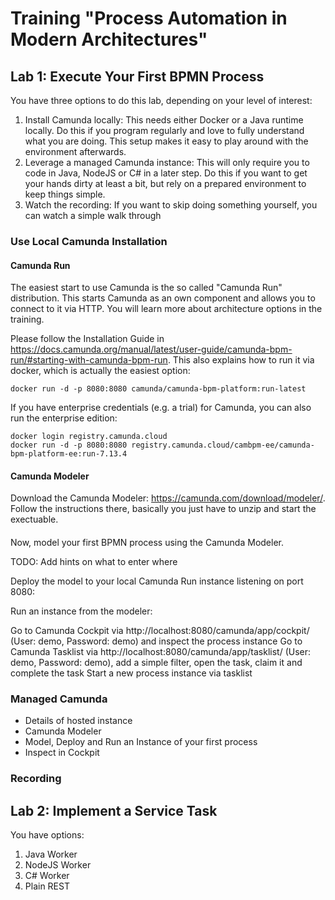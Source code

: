 # Training "Process Automation in Modern Architectures"


## Lab 1: Execute Your First BPMN Process

You have three options to do this lab, depending on your level of interest:

1. Install Camunda locally: This needs either Docker or a Java runtime locally. Do this if you program regularly and love to fully understand what you are doing. This setup makes it easy to play around with the environment afterwards.
2. Leverage a managed Camunda instance: This will only require you to code in Java, NodeJS or C# in a later step. Do this if you want to get your hands dirty at least a bit, but rely on a prepared environment to keep things simple.
3. Watch the recording: If you want to skip doing something yourself, you can watch a simple walk through 


### Use Local Camunda Installation

#### Camunda Run

The easiest start to use Camunda is the so called "Camunda Run" distribution. This starts Camunda as an own component and allows you to connect to it via HTTP. You will learn more about architecture options in the training.

Please follow the Installation Guide in https://docs.camunda.org/manual/latest/user-guide/camunda-bpm-run/#starting-with-camunda-bpm-run. This also explains how to run it via docker, which is actually the easiest option:

```
docker run -d -p 8080:8080 camunda/camunda-bpm-platform:run-latest
```

If you have enterprise credentials (e.g. a trial) for Camunda, you can also run the enterprise edition:

```
docker login registry.camunda.cloud
docker run -d -p 8080:8080 registry.camunda.cloud/cambpm-ee/camunda-bpm-platform-ee:run-7.13.4
```

#### Camunda Modeler

Download the Camunda Modeler: https://camunda.com/download/modeler/. Follow the instructions there, basically you just have to unzip and start the exectuable.

####

Now, model your first BPMN process using the Camunda Modeler.

TODO: Add hints on what to enter where

Deploy the model to your local Camunda Run instance listening on port 8080:


Run an instance from the modeler:

Go to Camunda Cockpit via http://localhost:8080/camunda/app/cockpit/ (User: demo, Password: demo) and inspect the process instance
Go to Camunda Tasklist via http://localhost:8080/camunda/app/tasklist/ (User: demo, Password: demo), add a simple filter, open the task, claim it and complete the task
Start a new process instance via tasklist


### Managed Camunda

* Details of hosted instance
* Camunda Modeler
* Model, Deploy and Run an Instance of your first process
* Inspect in Cockpit

### Recording



## Lab 2: Implement a Service Task

You have options:

1. Java Worker
2. NodeJS Worker
3. C# Worker
4. Plain REST
